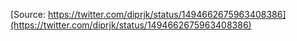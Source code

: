 [Source: https://twitter.com/diprjk/status/1494662675963408386](https://twitter.com/diprjk/status/1494662675963408386)